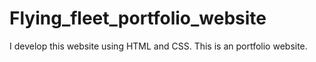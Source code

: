 # Flying_fleet_portfolio_website
I develop this website using HTML and CSS. This is an portfolio website.
